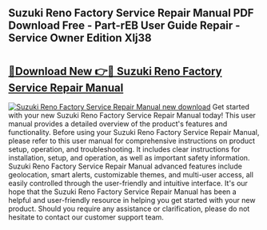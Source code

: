 ## Suzuki Reno Factory Service Repair Manual PDF Download Free - Part-rEB User Guide Repair - Service Owner Edition Xlj38

# <h2><a href="http://bc82314.oget.top/?id=Suzuki+Reno+Factory+Service+Repair+Manual">🔗Download New 👉🔴 Suzuki Reno Factory Service Repair Manual</a></h2>

[![Suzuki Reno Factory Service Repair Manual new download](https://i.imgur.com/5g1atiW.png)](http://bc82314.oget.top/?id=Suzuki+Reno+Factory+Service+Repair+Manual)
Get started with your new Suzuki Reno Factory Service Repair Manual today! This user manual provides a detailed overview of the product's features and functionality. Before using your Suzuki Reno Factory Service Repair Manual, please refer to this user manual for comprehensive instructions on product setup, operation, and troubleshooting. It includes clear instructions for installation, setup, and operation, as well as important safety information. Suzuki Reno Factory Service Repair Manual advanced features include geolocation, smart alerts, customizable themes, and multi-user access, all easily controlled through the user-friendly and intuitive interface. It's our hope that the Suzuki Reno Factory Service Repair Manual has been a helpful and user-friendly resource in helping you get started with your new product. Should you require any assistance or clarification, please do not hesitate to contact our customer support team.

